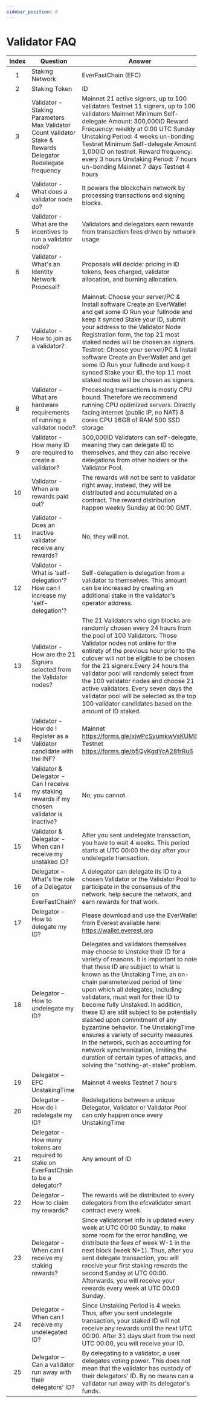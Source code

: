 ```yaml
---
sidebar_position: 8
---
```


# Validator FAQ

| Index | Question                                                                                                    | Answer                                                                                                                                                                                                                                                                                                                                                                                                                                                                                                                                                                                                                                                                |
| :---: | ----------------------------------------------------------------------------------------------------------- | --------------------------------------------------------------------------------------------------------------------------------------------------------------------------------------------------------------------------------------------------------------------------------------------------------------------------------------------------------------------------------------------------------------------------------------------------------------------------------------------------------------------------------------------------------------------------------------------------------------------------------------------------------------------- |
|   1   | Staking Network                                                                                             | EverFastChain (EFC)                                                                                                                                                                                                                                                                                                                                                                                                                                                                                                                                                                                                                                                   |
|   2   | Staking Token                                                                                               | ID                                                                                                                                                                                                                                                                                                                                                                                                                                                                                                                                                                                                                                                                    |
|   3   | Validator - Staking Parameters Max Validator Count Validator Stake & Rewards Delegator Redelegate frequency | Mainnet 21 active signers, up to 100 validators Testnet 11 signers, up to 100 validators Mainnet Minimum Self-delegate Amount: 300,000ID Reward Frequency: weekly at 0:00 UTC Sunday Unstaking Period: 4 weeks un-bonding Testnet Minimum Self-delegate Amount: 1,000ID on testnet. Reward frequency: every 3 hours Unstaking Period: 7 hours un-bonding Mainnet 7 days Testnet 4 hours                                                                                                                                                                                                                                                                               |
|   4   | Validator - What does a validator node do?                                                                  | It powers the blockchain network by processing transactions and signing blocks.                                                                                                                                                                                                                                                                                                                                                                                                                                                                                                                                                                                       |
|   5   | Validator - What are the incentives to run a validator node?                                                | Validators and delegators earn rewards from transaction fees driven by network usage                                                                                                                                                                                                                                                                                                                                                                                                                                                                                                                                                                                  |
|   6   | Validator - What's an Identity Network Proposal?                                                            | Proposals will decide: pricing in ID tokens, fees charged, validator allocation, and burning allocation.                                                                                                                                                                                                                                                                                                                                                                                                                                                                                                                                                              |
|   7   | Validator - How to join as a validator?                                                                     | Mainnet: Choose your server/PC & Install software Create an EverWallet and get some ID Run your fullnode and keep it synced Stake your ID, submit your address to the Validator Node Registration form, the top 21 most staked nodes will be chosen as signers. Testnet: Choose your server/PC & Install software Create an EverWallet and get some ID Run your fullnode and keep it synced Stake your ID, the top 11 most staked nodes will be chosen as signers.                                                                                                                                                                                                    |
|   8   | Validator - What are hardware requirements of running a validator node?                                     | Processing transactions is mostly CPU bound. Therefore we recommend running CPU optimized servers. Directly facing internet (public IP, no NAT) 8 cores CPU 16GB of RAM 500 SSD storage                                                                                                                                                                                                                                                                                                                                                                                                                                                                               |
|   9   | Validator - How many ID are required to create a validator?                                                 | 300,000ID Validators can self-delegate, meaning they can delegate ID to themselves, and they can also receive delegations from other holders or the Validator Pool.                                                                                                                                                                                                                                                                                                                                                                                                                                                                                                   |
|  10   | Validator - When are rewards paid out?                                                                      | The rewards will not be sent to validator right away, instead, they will be distributed and accumulated on a contract. The reward distribution happen weekly Sunday at 00:00 GMT.                                                                                                                                                                                                                                                                                                                                                                                                                                                                                     |
|  11   | Validator - Does an inactive validator receive any rewards?                                                 | No, they will not.                                                                                                                                                                                                                                                                                                                                                                                                                                                                                                                                                                                                                                                    |
|  12   | Validator - What is 'self-delegation'? How can I increase my 'self-delegation'?                             | Self-delegation is delegation from a validator to themselves. This amount can be increased by creating an additional stake in the validator's operator address.                                                                                                                                                                                                                                                                                                                                                                                                                                                                                                       |
|  13   | Validator - How are the 21 Signers selected from the Validator nodes?                                       | The 21 Validators who sign blocks are randomly chosen every 24 hours from the pool of 100 Validators. Those Validator nodes not online for the entirety of the previous hour prior to the cutover will not be eligible to be chosen for the 21 signers.Every 24 hours the validator pool will randomly select from the 100 validator nodes and choose 21 active validators. Every seven days the validator pool will be selected as the top 100 validator candidates based on the amount of ID staked.                                                                                                                                                                |
|  14   | Validator - How do I Register as a Validator candidate with the INF?                                        | Mainnet https://forms.gle/xjwPcSyumkwVsKUM8 <br />Testnet https://forms.gle/b5QvKgdYcA28frRu6                                                                                                                                                                                                                                                                                                                                                                                                                                                                                                                                                                         |
|  14   | Validator & Delegator - Can I receive my staking rewards if my chosen validator is inactive?                | No, you cannot.                                                                                                                                                                                                                                                                                                                                                                                                                                                                                                                                                                                                                                                       |
|  15   | Validator & Delegator - When can I receive my unstaked ID?                                                  | After you sent undelegate transaction, you have to wait 4 weeks. This period starts at UTC 00:00 the day after your undelegate transaction.                                                                                                                                                                                                                                                                                                                                                                                                                                                                                                                           |
|  16   | Delegator – What's the role of a Delegator on EverFastChain?                                                | A delegator can delegate its ID to a chosen Validator or the Validator Pool to participate in the consensus of the network, help secure the network, and earn rewards for that work.                                                                                                                                                                                                                                                                                                                                                                                                                                                                                  |
|  17   | Delegator – How to delegate my ID?                                                                          | Please download and use the EverWallet from Everest available here: https://wallet.everest.org                                                                                                                                                                                                                                                                                                                                                                                                                                                                                                                                                                        |
|  18   | Delegator – How to undelegate my ID?                                                                        | Delegates and validators themselves may choose to Unstake their ID for a variety of reasons. It is important to note that these ID are subject to what is known as the Unstaking Time, an on-chain parameterized period of time upon which all delegates, including validators, must wait for their ID to become fully Unstaked. In addition, these ID are still subject to be potentially slashed upon commitment of any byzantine behavior. The UnstakingTime ensures a variety of security measures in the network, such as accounting for network synchronization, limiting the duration of certain types of attacks, and solving the “nothing-at-stake” problem. |
|  19   | Delegator – EFC UnstakingTime                                                                               | Mainnet 4 weeks Testnet 7 hours                                                                                                                                                                                                                                                                                                                                                                                                                                                                                                                                                                                                                                       |
|  20   | Delegator – How do I redelegate my ID?                                                                      | Redelegations between a unique Delegator, Validator or Validator Pool can only happen once every UnstakingTime                                                                                                                                                                                                                                                                                                                                                                                                                                                                                                                                                        |
|  21   | Delegator – How many tokens are required to stake on EverFastChain to be a delegator?                       | Any amount of ID                                                                                                                                                                                                                                                                                                                                                                                                                                                                                                                                                                                                                                                      |
|  22   | Delegator – How to claim my rewards?                                                                        | The rewards will be distributed to every delegators from the efcvalidator smart contract every week.                                                                                                                                                                                                                                                                                                                                                                                                                                                                                                                                                                  |
|  23   | Delegator – When can I receive my staking rewards?                                                          | Since validatorset info is updated every week at UTC 00:00 Sunday, to make some room for the error handling, we distribute the fees of week W-1 in the next block (week N+1). Thus, after you sent delegate transaction, you will receive your first staking rewards the second Sunday at UTC 00:00. Afterwards, you will receive your rewards every week at UTC 00:00 Sunday.                                                                                                                                                                                                                                                                                        |
|  24   | Delegator – When can I receive my undelegated ID?                                                           | Since Unstaking Period is 4 weeks. Thus, after you sent undelegate transaction, your staked ID will not receive any rewards until the next UTC 00:00. After 31 days start from the next UTC 00:00, you will receive your ID.                                                                                                                                                                                                                                                                                                                                                                                                                                          |
|  25   | Delegator – Can a validator run away with their delegators' ID?                                             | By delegating to a validator, a user delegates voting power. This does not mean that the validator has custody of their delegators' ID. By no means can a validator run away with its delegator's funds.                                                                                                                                                                                                                                                                                                                                                                                                                                                              |
